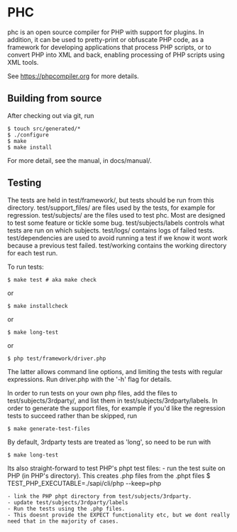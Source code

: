 # PHC

phc is an open source compiler for PHP with support for plugins. In addition, it can be used to pretty-print or obfuscate PHP code, as a framework for developing applications that process PHP scripts, or to convert PHP into XML and back, enabling processing of PHP scripts using XML tools.

See https://phpcompiler.org for more details.

## Building from source

After checking out via git, run

	$ touch src/generated/*
	$ ./configure
	$ make
	$ make install

For more detail, see the manual, in docs/manual/.


## Testing

The tests are held in test/framework/, but tests should be run from this
directory.  test/support_files/ are files used by the tests, for example for
regression.  test/subjects/ are the files used to test phc. Most are designed
to test some feature or tickle some bug. test/subjects/labels controls what
tests are run on which subjects. test/logs/ contains logs of failed tests.
test/dependencies are used to avoid running a test if we know it wont work
because a previous test failed. test/working contains the working directory for
each test run.

To run tests:

	$ make test # aka make check

or

	$ make installcheck

or

	$ make long-test

or

	$ php test/framework/driver.php

The latter allows command line options, and limiting the tests with regular
expressions. Run driver.php with the '-h' flag for details.

In order to run tests on your own php files, add the files to
test/subjects/3rdparty/, and list them in test/subjects/3rdparty/labels. In order to
generate the support files, for example if you'd like the regression tests to
succeed rather than be skipped, run

	$ make generate-test-files

By default, 3rdparty tests are treated as 'long', so need to be run with

	$ make long-test


Its also straight-forward to test PHP's phpt test files:
	- run the test suite on PHP (in PHP's directory). This creates .php files from the .phpt files
		$ TEST_PHP_EXECUTABLE=./sapi/cli/php --keep=php

	- link the PHP phpt directory from test/subjects/3rdparty.
	- update test/subjects/3rdparty/labels
	- Run the tests using the .php files.
	- This doesnt provide the EXPECT functionality etc, but we dont really need that in the majority of cases.
